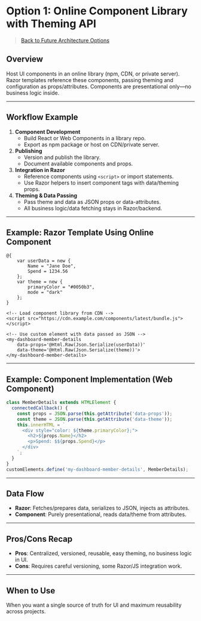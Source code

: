 # Option 1: Online Component Library with Theming API

> [Back to Future Architecture Options](./future-architecture-options.html)

## Overview
Host UI components in an online library (npm, CDN, or private server). Razor templates reference these components, passing theming and configuration as props/attributes. Components are presentational only—no business logic inside.

---

## Workflow Example
1. **Component Development**
   - Build React or Web Components in a library repo.
   - Export as npm package or host on CDN/private server.
2. **Publishing**
   - Version and publish the library.
   - Document available components and props.
3. **Integration in Razor**
   - Reference components using `<script>` or import statements.
   - Use Razor helpers to insert component tags with data/theming props.
4. **Theming & Data Passing**
   - Pass theme and data as JSON props or data-attributes.
   - All business logic/data fetching stays in Razor/backend.

---

## Example: Razor Template Using Online Component

```cshtml
@{
    var userData = new {
        Name = "Jane Doe",
        Spend = 1234.56
    };
    var theme = new {
        primaryColor = "#0050b3",
        mode = "dark"
    };
}

<!-- Load component library from CDN -->
<script src="https://cdn.example.com/components/latest/bundle.js"></script>

<!-- Use custom element with data passed as JSON -->
<my-dashboard-member-details
    data-props='@Html.Raw(Json.Serialize(userData))'
    data-theme='@Html.Raw(Json.Serialize(theme))'>
</my-dashboard-member-details>
```

---

## Example: Component Implementation (Web Component)

```js
class MemberDetails extends HTMLElement {
  connectedCallback() {
    const props = JSON.parse(this.getAttribute('data-props'));
    const theme = JSON.parse(this.getAttribute('data-theme'));
    this.innerHTML = `
      <div style="color: ${theme.primaryColor};">
        <h2>${props.Name}</h2>
        <p>Spend: $${props.Spend}</p>
      </div>
    `;
  }
}
customElements.define('my-dashboard-member-details', MemberDetails);
```

---

## Data Flow
- **Razor**: Fetches/prepares data, serializes to JSON, injects as attributes.
- **Component**: Purely presentational, reads data/theme from attributes.

---

## Pros/Cons Recap
- **Pros**: Centralized, versioned, reusable, easy theming, no business logic in UI.
- **Cons**: Requires careful versioning, some Razor/JS integration work.

---

## When to Use
When you want a single source of truth for UI and maximum reusability across projects.
